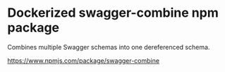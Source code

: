 # Dockerized swagger-combine npm package

Combines multiple Swagger schemas into one dereferenced schema.

https://www.npmjs.com/package/swagger-combine
